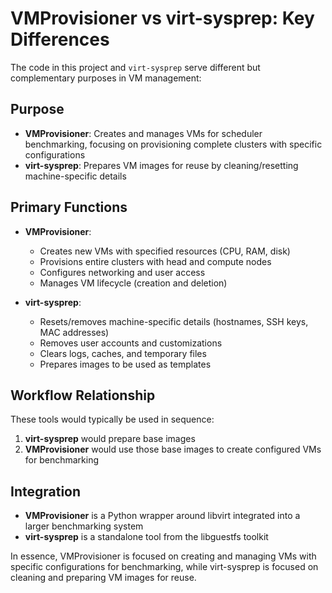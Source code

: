# VMProvisioner vs virt-sysprep: Key Differences

The code in this project and `virt-sysprep` serve different but complementary purposes in VM management:

## Purpose
- **VMProvisioner**: Creates and manages VMs for scheduler benchmarking, focusing on provisioning complete clusters with specific configurations
- **virt-sysprep**: Prepares VM images for reuse by cleaning/resetting machine-specific details

## Primary Functions
- **VMProvisioner**:
  - Creates new VMs with specified resources (CPU, RAM, disk)
  - Provisions entire clusters with head and compute nodes
  - Configures networking and user access
  - Manages VM lifecycle (creation and deletion)

- **virt-sysprep**:
  - Resets/removes machine-specific details (hostnames, SSH keys, MAC addresses)
  - Removes user accounts and customizations
  - Clears logs, caches, and temporary files
  - Prepares images to be used as templates

## Workflow Relationship
These tools would typically be used in sequence:
1. **virt-sysprep** would prepare base images
2. **VMProvisioner** would use those base images to create configured VMs for benchmarking

## Integration
- **VMProvisioner** is a Python wrapper around libvirt integrated into a larger benchmarking system
- **virt-sysprep** is a standalone tool from the libguestfs toolkit

In essence, VMProvisioner is focused on creating and managing VMs with specific configurations for benchmarking, while virt-sysprep is focused on cleaning and preparing VM images for reuse.